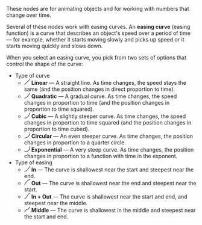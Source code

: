 These nodes are for animating objects and for working with numbers that change over time. 

Several of these nodes work with easing curves. An **easing curve** (easing function) is a curve that describes an object's speed over a period of time — for example, whether it starts moving slowly and picks up speed or it starts moving quickly and slows down. 

When you select an easing curve, you pick from two sets of options that control the shape of the curve: 

   - Type of curve
      - <img src="curveLinear.png" height=16> **Linear** — A straight line. As time changes, the speed stays the same (and the position changes in direct proportion to time). 
      - <img src="curveQuadratic.png" height=16> **Quadratic** — A gradual curve. As time changes, the speed changes in proportion to time (and the position changes in proportion to time squared). 
      - <img src="curveCubic.png" height=16> **Cubic** — A slightly steeper curve. As time changes, the speed changes in proportion to time squared (and the position changes in proportion to time cubed). 
      - <img src="curveCircular.png" height=16> **Circular** — An even steeper curve. As time changes, the position changes in proportion to a quarter circle. 
      - <img src="curveExponential.png" height=16> **Exponential** — A very steep curve. As time changes, the position changes in proportion to a function with time in the exponent. 
   - Type of easing
      - <img src="easingIn.png" height=16> **In** — The curve is shallowest near the start and steepest near the end.
      - <img src="easingOut.png" height=16> **Out** — The curve is shallowest near the end and steepest near the start.
      - <img src="easingIn+Out.png" height=16> **In + Out** — The curve is shallowest near the start and end, and steepest near the middle.
      - <img src="easingMiddle.png" height=16> **Middle** — The curve is shallowest in the middle and steepest near the start and end.
